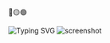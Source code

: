 <div>
🔴🟡🟢

<br>

</div>

![Typing SVG](https://readme-typing-svg.herokuapp.com?font=ROBOT&size=25&color=39FF14&background=000000&center=true&vCenter=true&width=490&lines=%3E+Welcome+to+my+GitHub+profile...!)
![screenshot](https://github.com/eandreaja/eandreaja/assets/151876842/b6279195-7333-4c23-bb9d-4a34c94f7763)
